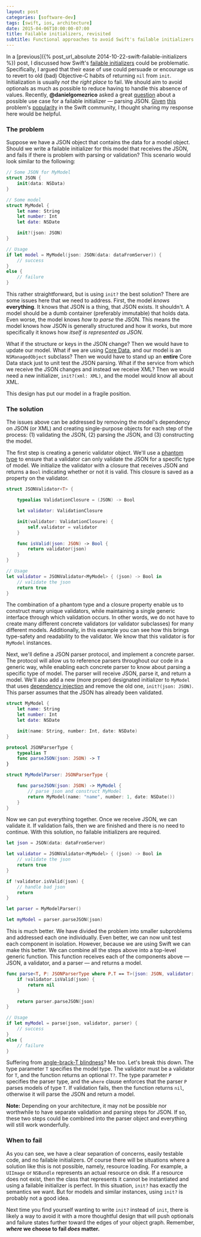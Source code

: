 ```yaml
---
layout: post
categories: [software-dev]
tags: [swift, ios, architecture]
date: 2015-04-06T10:00:00-07:00
title: Failable initializers, revisited
subtitle: Functional approaches to avoid Swift's failable initializers
---
```


In a [previous]({% post_url_absolute 2014-10-22-swift-failable-initializers %}) post, I discussed how Swift's [failable initializers](https://developer.apple.com/swift/blog/?id=17) could be problematic. Specifically, I argued that their ease of use could persuade or encourage us to revert to old (bad) Objective-C habits of returning `nil` from `init`. Initialization is usually *not the right place* to fail. We should aim to avoid optionals as much as possible to reduce having to handle this absence of values. Recently, **@danielgomezrico** asked a great [question](https://github.com/jessesquires/jessesquires.com/issues/8) about a possible use case for a failable initializer &mdash; parsing JSON. [Given](http://owensd.io/2014/06/18/json-parsing.html) [this](http://chris.eidhof.nl/posts/json-parsing-in-swift.html) problem's [popularity](https://github.com/SwiftyJSON/SwiftyJSON) in the Swift community, I thought sharing my response here would be helpful.

<!--excerpt-->

### The problem

Suppose we have a JSON object that contains the data for a model object. Should we write a failable initializer for this model that receives the JSON, and fails if there is problem with parsing or validation? This scenario would look similar to the following:

```swift
// Some JSON for MyModel
struct JSON {
    init(data: NSData)
}

// Some model
struct MyModel {
    let name: String
    let number: Int
    let date: NSDate

    init?(json: JSON)
}

// Usage
if let model = MyModel(json: JSON(data: dataFromServer)) {
    // success
}
else {
    // failure
}
```

This rather straightforward, but is using `init?` the best solution? There are some issues here that we need to address. First, the model *knows* **everything**. It knows that JSON is a thing, that JSON exists. It shouldn't. A model should be a dumb container (preferably immutable) that holds data. Even worse, the model knows *how to parse* the JSON. This means the model knows how JSON is generally structured and how it works, but more specifically it knows how *itself is represented as JSON*.

What if the structure or keys in the JSON change? Then we would have to update our model. What if we are using [Core Data](https://developer.apple.com/library/archive/documentation/Cocoa/Conceptual/CoreData/), and our model is an `NSManagedObject` subclass? Then we would have to stand up an **entire** Core Data stack just to unit test the JSON parsing. What if the service from which we receive the JSON changes and instead we receive XML? Then we would need a new initializer, `init?(xml: XML)`, and the model would know all about XML.

This design has put our model in a fragile position.

### The solution

The issues above can be addressed by removing the model's dependency on JSON (or XML) and creating single-purpose objects for each step of the process: (1) validating the JSON, (2) parsing the JSON, and (3) constructing the model.

The first step is creating a generic validator object. We'll use a [phantom type](http://www.objc.io/snippets/13.html) to ensure that a validator can only validate the JSON for a specific type of model. We initialize the validator with a closure that receives JSON and returns a `Bool` indicating whether or not it is valid. This closure is saved as a property on the validator.

```swift
struct JSONValidator<T> {

    typealias ValidationClosure = (JSON) -> Bool

    let validator: ValidationClosure

    init(validator: ValidationClosure) {
        self.validator = validator
    }

    func isValid(json: JSON) -> Bool {
        return validator(json)
    }
}

// Usage
let validator = JSONValidator<MyModel> { (json) -> Bool in
    // validate the json
    return true
}
```

The combination of a phantom type and a closure property enable us to construct many unique validators, while maintaining a single generic interface through which validation occurs. In other words, we do not have to create many different concrete validators (or validator subclasses) for many different models. Additionally, in this example you can see how this brings type-safety and readability to the validator. We know that this validator is for `MyModel` instances.

Next, we'll define a JSON parser protocol, and implement a concrete parser. The protocol will allow us to reference parsers throughout our code in a generic way, while enabling each concrete parser to know about parsing a specific type of model. The parser will receive JSON, parse it, and return a model. We'll also add a new (more proper) designated initializer to `MyModel` that uses [dependency injection](http://en.wikipedia.org/wiki/Dependency_injection) and remove the old one, `init?(json: JSON)`. This parser assumes that the JSON has already been validated.

```swift
struct MyModel {
    let name: String
    let number: Int
    let date: NSDate

    init(name: String, number: Int, date: NSDate)
}

protocol JSONParserType {
    typealias T
    func parseJSON(json: JSON) -> T
}

struct MyModelParser: JSONParserType {

    func parseJSON(json: JSON) -> MyModel {
        // parse json and construct MyModel
        return MyModel(name: "name", number: 1, date: NSDate())
    }
}
```

Now we can put everything together. Once we receive JSON, we can validate it. If validation fails, then we are finished and there is no need to continue. With this solution, no failable initializers are required.

```swift
let json = JSON(data: dataFromServer)

let validator = JSONValidator<MyModel> { (json) -> Bool in
    // validate the json
    return true
}

if !validator.isValid(json) {
    // handle bad json
    return
}

let parser = MyModelParser()

let myModel = parser.parseJSON(json)
```

This is much better. We have divided the problem into smaller subproblems and addressed each one individually. Even better, we can now unit test each component in isolation. However, because we are using Swift we can make this better. We can combine all the steps above into a top-level generic function. This function receives each of the components above &mdash; JSON, a validator, and a parser &mdash; and returns a model.

```swift
func parse<T, P: JSONParserType where P.T == T>(json: JSON, validator: JSONValidator<T>, parser: P) -> T? {
    if !validator.isValid(json) {
        return nil
    }

    return parser.parseJSON(json)
}

// Usage
if let myModel = parse(json, validator, parser) {
    // success
}
else {
    // failure
}
```

Suffering from [angle-brack-T blindness](http://inessential.com/2015/02/04/random_swift_things)? Me too. Let's break this down. The type parameter `T` specifies the model type. The validator must be a validator for `T`, and the function returns an optional `T?`. The type parameter `P` specifies the parser type, and the `where` clause enforces that the parser `P` parses models of type `T`. If validation fails, then the function returns `nil`, otherwise it will parse the JSON and return a model.

<span class="text-muted"><strong>Note:</strong> Depending on your architecture, it may not be possible nor worthwhile to have separate validation and parsing steps for JSON. If so, these two steps could be combined into the parser object and everything will still work wonderfully.</span>

### When to fail

As you can see, we have a clear separation of concerns, easily testable code, and no failable initializers. Of course there will be situations where a solution like this is not possible, namely, resource loading. For example, a `UIImage` or `NSBundle` represents an actual resource on disk. If a resource does not exist, then the class that represents it cannot be instantiated and using a failable initializer is perfect. In this situation, `init?` has exactly the semantics we want. But for models and similar instances, using `init?` is probably not a good idea.

Next time you find yourself wanting to write `init?` instead of `init`, there is likely a way to avoid it with a more thoughtful design that will push optionals and failure states further toward the edges of your object graph. Remember, **_where_ we choose to fail _does_ matter.**
